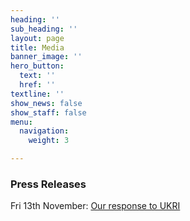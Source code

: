 ```yaml
---
heading: ''
sub_heading: ''
layout: page
title: Media
banner_image: ''
hero_button:
  text: ''
  href: ''
textline: ''
show_news: false
show_staff: false
menu:
  navigation:
    weight: 3

---
```

### Press Releases

Fri 13th November: [Our response to UKRI](https://bit.ly/2IEvM5R)